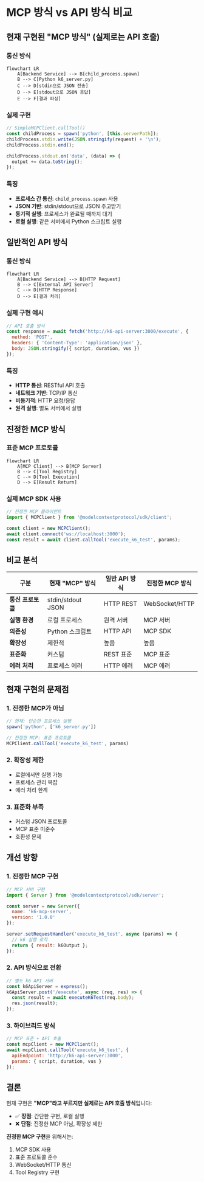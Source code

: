 # MCP 방식 vs API 방식 비교

## 현재 구현된 "MCP 방식" (실제로는 API 호출)

### 통신 방식
```mermaid
flowchart LR
    A[Backend Service] --> B[child_process.spawn]
    B --> C[Python k6_server.py]
    C --> D[stdin으로 JSON 전송]
    D --> E[stdout으로 JSON 응답]
    E --> F[결과 파싱]
```

### 실제 구현
```javascript
// SimpleMCPClient.callTool()
const childProcess = spawn('python', [this.serverPath]);
childProcess.stdin.write(JSON.stringify(request) + '\n');
childProcess.stdin.end();

childProcess.stdout.on('data', (data) => {
  output += data.toString();
});
```

### 특징
- **프로세스 간 통신**: `child_process.spawn` 사용
- **JSON 기반**: stdin/stdout으로 JSON 주고받기
- **동기적 실행**: 프로세스가 완료될 때까지 대기
- **로컬 실행**: 같은 서버에서 Python 스크립트 실행

## 일반적인 API 방식

### 통신 방식
```mermaid
flowchart LR
    A[Backend Service] --> B[HTTP Request]
    B --> C[External API Server]
    C --> D[HTTP Response]
    D --> E[결과 처리]
```

### 실제 구현 예시
```javascript
// API 호출 방식
const response = await fetch('http://k6-api-server:3000/execute', {
  method: 'POST',
  headers: { 'Content-Type': 'application/json' },
  body: JSON.stringify({ script, duration, vus })
});
```

### 특징
- **HTTP 통신**: RESTful API 호출
- **네트워크 기반**: TCP/IP 통신
- **비동기적**: HTTP 요청/응답
- **원격 실행**: 별도 서버에서 실행

## 진정한 MCP 방식

### 표준 MCP 프로토콜
```mermaid
flowchart LR
    A[MCP Client] --> B[MCP Server]
    B --> C[Tool Registry]
    C --> D[Tool Execution]
    D --> E[Result Return]
```

### 실제 MCP SDK 사용
```javascript
// 진정한 MCP 클라이언트
import { MCPClient } from '@modelcontextprotocol/sdk/client';

const client = new MCPClient();
await client.connect('ws://localhost:3000');
const result = await client.callTool('execute_k6_test', params);
```

## 비교 분석

| 구분 | 현재 "MCP" 방식 | 일반 API 방식 | 진정한 MCP 방식 |
|------|----------------|---------------|-----------------|
| **통신 프로토콜** | stdin/stdout JSON | HTTP REST | WebSocket/HTTP |
| **실행 환경** | 로컬 프로세스 | 원격 서버 | MCP 서버 |
| **의존성** | Python 스크립트 | HTTP API | MCP SDK |
| **확장성** | 제한적 | 높음 | 높음 |
| **표준화** | 커스텀 | REST 표준 | MCP 표준 |
| **에러 처리** | 프로세스 에러 | HTTP 에러 | MCP 에러 |

## 현재 구현의 문제점

### 1. **진정한 MCP가 아님**
```javascript
// 현재: 단순한 프로세스 실행
spawn('python', ['k6_server.py'])

// 진정한 MCP: 표준 프로토콜
MCPClient.callTool('execute_k6_test', params)
```

### 2. **확장성 제한**
- 로컬에서만 실행 가능
- 프로세스 관리 복잡
- 에러 처리 한계

### 3. **표준화 부족**
- 커스텀 JSON 프로토콜
- MCP 표준 미준수
- 호환성 문제

## 개선 방향

### 1. **진정한 MCP 구현**
```javascript
// MCP 서버 구현
import { Server } from '@modelcontextprotocol/sdk/server';

const server = new Server({
  name: 'k6-mcp-server',
  version: '1.0.0'
});

server.setRequestHandler('execute_k6_test', async (params) => {
  // k6 실행 로직
  return { result: k6Output };
});
```

### 2. **API 방식으로 전환**
```javascript
// 별도 k6 API 서버
const k6ApiServer = express();
k6ApiServer.post('/execute', async (req, res) => {
  const result = await executeK6Test(req.body);
  res.json(result);
});
```

### 3. **하이브리드 방식**
```javascript
// MCP 표준 + API 호출
const mcpClient = new MCPClient();
await mcpClient.callTool('execute_k6_test', {
  apiEndpoint: 'http://k6-api-server:3000',
  params: { script, duration, vus }
});
```

## 결론

현재 구현은 **"MCP"라고 부르지만 실제로는 API 호출 방식**입니다:

- ✅ **장점**: 간단한 구현, 로컬 실행
- ❌ **단점**: 진정한 MCP 아님, 확장성 제한

**진정한 MCP 구현**을 위해서는:
1. MCP SDK 사용
2. 표준 프로토콜 준수
3. WebSocket/HTTP 통신
4. Tool Registry 구현 